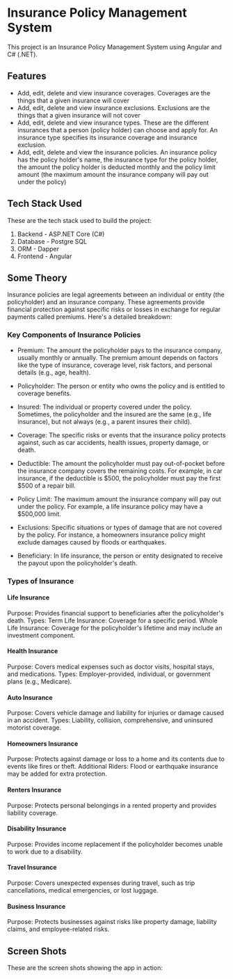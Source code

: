 # Insurance Policy Management System

This project is an Insurance Policy Management System using Angular and C# (.NET).

## Features

- Add, edit, delete and view insurance coverages. Coverages are the things that a given insurance will cover
- Add, edit, delete and view insurance exclusions. Exclusions are the things that a given insurance will not cover
- Add, edit, delete and view insurance types. These are the different insurances that a person (policy holder) can choose and apply for. An insurance type specifies its insurance coverage and insurance exclusion.
- Add, edit, delete and view the insurance policies. An insurance policy has the policy holder's name, the insurance type for the policy holder, the amount the policy holder is deducted monthly and the policy limit amount (the maximum amount the insurance company will pay out under the policy)

## Tech Stack Used

These are the tech stack used to build the project:

1. Backend - ASP.NET Core (C#)
2. Database - Postgre SQL
3. ORM - Dapper
4. Frontend - Angular

## Some Theory

Insurance policies are legal agreements between an individual or entity (the policyholder) and an insurance company. These agreements provide financial protection against specific risks or losses in exchange for regular payments called premiums. Here's a detailed breakdown:

### Key Components of Insurance Policies
- Premium: The amount the policyholder pays to the insurance company, usually monthly or annually. The premium amount depends on factors like the type of insurance, coverage level, risk factors, and personal details (e.g., age, health).

- Policyholder: The person or entity who owns the policy and is entitled to coverage benefits.

- Insured: The individual or property covered under the policy. Sometimes, the policyholder and the insured are the same (e.g., life insurance), but not always (e.g., a parent insures their child).

- Coverage: The specific risks or events that the insurance policy protects against, such as car accidents, health issues, property damage, or death.

- Deductible: The amount the policyholder must pay out-of-pocket before the insurance company covers the remaining costs. For example, in car insurance, if the deductible is $500, the policyholder must pay the first $500 of a repair bill.

- Policy Limit: The maximum amount the insurance company will pay out under the policy. For example, a life insurance policy may have a $500,000 limit.

- Exclusions: Specific situations or types of damage that are not covered by the policy. For instance, a homeowners insurance policy might exclude damages caused by floods or earthquakes.

- Beneficiary: In life insurance, the person or entity designated to receive the payout upon the policyholder's death.

### Types of Insurance

#### Life Insurance
Purpose: Provides financial support to beneficiaries after the policyholder's death.
Types:
Term Life Insurance: Coverage for a specific period.
Whole Life Insurance: Coverage for the policyholder's lifetime and may include an investment component.

#### Health Insurance
Purpose: Covers medical expenses such as doctor visits, hospital stays, and medications.
Types: Employer-provided, individual, or government plans (e.g., Medicare).

#### Auto Insurance
Purpose: Covers vehicle damage and liability for injuries or damage caused in an accident.
Types: Liability, collision, comprehensive, and uninsured motorist coverage.

#### Homeowners Insurance
Purpose: Protects against damage or loss to a home and its contents due to events like fires or theft.
Additional Riders: Flood or earthquake insurance may be added for extra protection.

#### Renters Insurance
Purpose: Protects personal belongings in a rented property and provides liability coverage.

#### Disability Insurance
Purpose: Provides income replacement if the policyholder becomes unable to work due to a disability.

#### Travel Insurance
Purpose: Covers unexpected expenses during travel, such as trip cancellations, medical emergencies, or lost luggage.

#### Business Insurance
Purpose: Protects businesses against risks like property damage, liability claims, and employee-related risks.

## Screen Shots

These are the screen shots showing the app in action:


